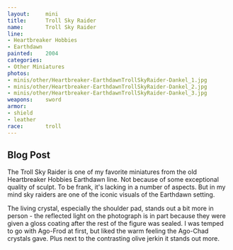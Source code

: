 ```yaml
---
layout:     mini
title:      Troll Sky Raider
name:       Troll Sky Raider
line:       
- Heartbreaker Hobbies
- Earthdawn
painted:    2004
categories:
- Other Miniatures
photos:
- minis/other/Heartbreaker-EarthdawnTrollSkyRaider-Dankel_1.jpg
- minis/other/Heartbreaker-EarthdawnTrollSkyRaider-Dankel_2.jpg
- minis/other/Heartbreaker-EarthdawnTrollSkyRaider-Dankel_3.jpg
weapons:    sword
armor:      
- shield
- leather
race:       troll
---
```


## Blog Post

The Troll Sky Raider is one of my favorite miniatures from the old Heartbreaker Hobbies Earthdawn line. Not because of some exceptional quality of sculpt.  To be frank, it's lacking in a number of aspects.  But in my mind sky raiders are one of the iconic visuals of the Earthdawn setting.

The living crystal, especially the shoulder pad, stands out a bit more in person - the reflected light on the photograph is in part because they were given a gloss coating after the rest of the figure was sealed. I was temped to go with Ago-Frod at first, but liked the warm feeling the Ago-Chad crystals gave. Plus next to the contrasting olive jerkin it stands out more.